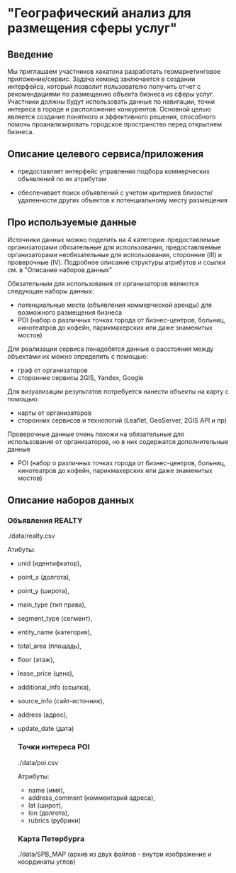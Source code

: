 # "Географический анализ для размещения сферы услуг"

 
## Введение

Мы приглашаем участников хакатона разработать геомаркетинговое приложение/сервис. Задача команд заключается в создании интерфейса, который позволит пользователю получить отчет с рекомендациями по размещению объекта бизнеса из сферы услуг. Участники должны будут использовать данные по навигации, точки интереса в городе и расположение конкурентов. Основной целью является создание понятного и эффективного решения, способного помочь проанализировать городское пространство перед открытием бизнеса. 


## Описание целевого сервиса/приложения

 - предоставляет интерфейс управления подбора коммерческих объявлений по их атрибутам

 - обеспечивает поиск объявлений с учетом критериев близости/удаленности других объектов к потенциальному месту размещения

 
## Про используемые данные

Источники данных можно поделить на 4 категории: предоставлемые организаторами обязательные для использования, предоставляемые организаторами необязательные для использования, сторонние (III) и проверочные (IV). Подробное описание структуры атрибутов и ссылки см. в "Описание наборов данных"

Обязательным для использования от организаторов являются следующие наборы данных:
 - потенциальные места (объявления коммерческой аренды) для возможного размещения бизнеса
 - POI (набор о различных точках города от бизнес-центров, больниц, кинотеатров до кофейн, парикмахерских или даже знаменитых мостов)

Для реализации сервиса понадобятся данные о расстояния между объектами их можно определить с помощью:
 - граф от организаторов
 - сторонние сервисы 2GIS, Yandex, Google

Для визуализации результатов потребуется нанести объекты на карту с помощью:
 - карты от организаторов
 - сторонних сервисов и технологий (Leaflet, GeoServer, 2GIS API и пр)

Проверочные данные очень похожи на обязательные для использования от организаторов, но в них содержатся дополнительные данные
 - POI (набор о различных точках города от бизнес-центров, больниц, кинотеатров до кофейн, парикмахерских или даже знаменитых мостов)


## Описание наборов данных
 
### Объявления REALTY

./data/realty.csv

Атибуты:
- unid (идентифкатор),
- point_x (долгота),
- point_y (широта),
- main_type (тип права),
- segment_type (сегмент),
- entity_name (категория),
- total_area (площадь),
- floor (этаж),
- lease_price (цена),
- additional_info (ссылка),
- source_info (сайт-источник),
- address (адрес),
- update_date (дата)

  ### Точки интереса POI
  ./data/poi.csv

   Атрибуты:
  - name (имя),
  - address_comment (комментарий адреса),
  - lat (широт),
  - lon (долгота),
  - rubrics (рубрики)
 
  ### Карта Петербурга
  ./data/SPB_MAP (архив из двух файлов - внутри изображение и координаты углов)
